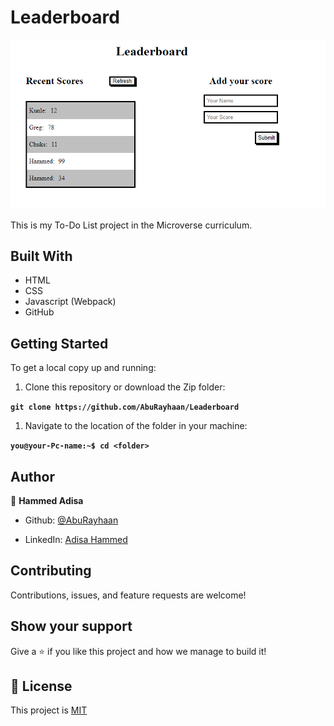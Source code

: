 # Leaderboard

![screenshot](images/screenshot.png)

This is my To-Do List project in the Microverse curriculum.

## Built With

- HTML
- CSS
- Javascript (Webpack)
- GitHub

## Getting Started

To get a local copy up and running:

1. Clone this repository or download the Zip folder:

**``git clone https://github.com/AbuRayhaan/Leaderboard``**

1. Navigate to the location of the folder in your machine:

**``you@your-Pc-name:~$ cd <folder>``**

## Author

👤 **Hammed Adisa**

- Github: [@AbuRayhaan](https://github.com/AbuRayhaan)

- LinkedIn: [Adisa Hammed](https://www.linkedin.com/in/hammed-adisa-mct-ccsp-ctp-b4378372/)

## Contributing

Contributions, issues, and feature requests are welcome!

## Show your support

Give a ⭐ if you like this project and how we manage to build it!

## 📝 License

This project is [MIT](https://github.com/AbuRayhaan/Leaderboard/blob/development/LICENSE)
